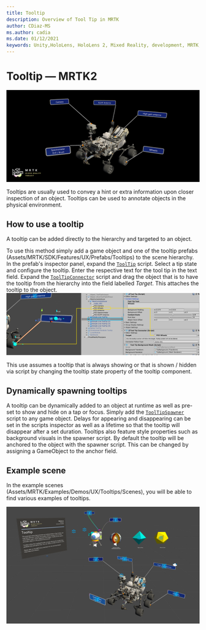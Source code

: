```yaml
---
title: Tooltip
description: Overview of Tool Tip in MRTK
author: CDiaz-MS
ms.author: cadia
ms.date: 01/12/2021
keywords: Unity,HoloLens, HoloLens 2, Mixed Reality, development, MRTK, ToolTip,
---
```


# Tooltip &#8212; MRTK2

![Tooltip Main](../images/tooltip/MRTK_Tooltip_Main.png)

Tooltips are usually used to convey a hint or extra information upon closer inspection of an object. Tooltips can be used to annotate objects in the physical environment.

## How to use a tooltip

A tooltip can be added directly to the hierarchy and targeted to an object.

To use this method simply add a game object and one of the tooltip prefabs (Assets/MRTK/SDK/Features/UX/Prefabs/Tooltips) to the scene hierarchy. In the prefab's inspector panel, expand the [`ToolTip`](xref:Microsoft.MixedReality.Toolkit.UI.ToolTip) script. Select a tip state and configure the tooltip.  Enter the respective text for the tool tip in the text field. Expand the [`ToolTipConnector`](xref:Microsoft.MixedReality.Toolkit.UI.ToolTipConnector) script and drag the object that is to have the tooltip from the hierarchy into the field labelled *Target*. This attaches the tooltip to the object.
![Tooltip Connector](../images/tooltip/MRTK_Tooltip_Connector.png)

This use assumes a tooltip that is always showing or that is shown / hidden via script by changing the tooltip state property of the tooltip component.

## Dynamically spawning tooltips

A tooltip can be dynamically added to an object at runtime as well as pre-set to show and hide on a tap or focus. Simply add the [`ToolTipSpawner`](xref:Microsoft.MixedReality.Toolkit.UI.ToolTipSpawner) script to any game object. Delays for appearing and disappearing can be set in the scripts inspector as well as a lifetime so that the tooltip will disappear after a set duration. Tooltips also feature style properties such as background visuals in the spawner script. By default the tooltip will be anchored to the object with the spawner script. This can be changed by assigning a GameObject to the anchor field.

## Example scene

In the example scenes (Assets/MRTK/Examples/Demos/UX/Tooltips/Scenes), you will be able to find various examples of tooltips.

![Tooltip Examples](../images/tooltip/MRTK_Tooltip_Examples.png)
